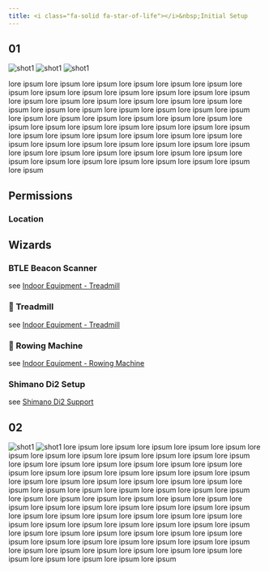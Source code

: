 ```yaml
---
title: <i class="fa-solid fa-star-of-life"></i>&nbsp;Initial Setup
---
```

## 01
<span class="shot">![shot1](/assets/img/gpsl/Screenshot_1642147035_50.png)</span>
<span class="shot">![shot1](/assets/img/gpsl/Screenshot_1642147060_50.png)</span>
<span class="shot">![shot1](/assets/img/gpsl/Screenshot_1642147087_50.png)</span>

lore ipsum lore ipsum lore ipsum lore ipsum lore ipsum lore ipsum lore ipsum lore ipsum lore ipsum lore ipsum lore ipsum
lore ipsum lore ipsum lore ipsum lore ipsum lore ipsum lore ipsum lore ipsum lore ipsum lore ipsum lore ipsum lore ipsum
lore ipsum lore ipsum lore ipsum lore ipsum lore ipsum lore ipsum lore ipsum lore ipsum lore ipsum lore ipsum lore ipsum
lore ipsum lore ipsum lore ipsum lore ipsum lore ipsum lore ipsum lore ipsum lore ipsum lore ipsum lore ipsum lore ipsum
lore ipsum lore ipsum lore ipsum lore ipsum lore ipsum lore ipsum lore ipsum lore ipsum lore ipsum lore ipsum lore ipsum
lore ipsum lore ipsum lore ipsum lore ipsum lore ipsum lore ipsum lore ipsum lore ipsum lore ipsum lore ipsum lore ipsum

## Permissions
### Location

## Wizards
### <i class="fa-brands fa-bluetooth"></i> BTLE Beacon Scanner <i class="fa-solid fa-shield-virus"></i>
see [Indoor Equipment - Treadmill](../7100-indoor/#-treadmill)

### 🏃 Treadmill
see [Indoor Equipment - Treadmill](../7100-indoor/#-treadmill)

### 🚣 Rowing Machine
see [Indoor Equipment - Rowing Machine](../7100-indoor/#-rowing-machine)

### <i class="fa-solid fa-gears"></i> Shimano Di2 Setup
see [Shimano Di2 Support](../7200-di2/)
## 02
<span class="shot">![shot1](/assets/img/gpsl/Screenshot_1642148288_50.png)</span>
<span class="shot">![shot1](/assets/img/gpsl/Screenshot_1642148295_50.png)</span>
lore ipsum lore ipsum lore ipsum lore ipsum lore ipsum lore ipsum lore ipsum lore ipsum lore ipsum lore ipsum lore ipsum
lore ipsum lore ipsum lore ipsum lore ipsum lore ipsum lore ipsum lore ipsum lore ipsum lore ipsum lore ipsum lore ipsum
lore ipsum lore ipsum lore ipsum lore ipsum lore ipsum lore ipsum lore ipsum lore ipsum lore ipsum lore ipsum lore ipsum
lore ipsum lore ipsum lore ipsum lore ipsum lore ipsum lore ipsum lore ipsum lore ipsum lore ipsum lore ipsum lore ipsum
lore ipsum lore ipsum lore ipsum lore ipsum lore ipsum lore ipsum lore ipsum lore ipsum lore ipsum lore ipsum lore ipsum
lore ipsum lore ipsum lore ipsum lore ipsum lore ipsum lore ipsum lore ipsum lore ipsum lore ipsum lore ipsum lore ipsum
lore ipsum lore ipsum lore ipsum lore ipsum lore ipsum lore ipsum lore ipsum lore ipsum lore ipsum lore ipsum lore ipsum
lore ipsum lore ipsum lore ipsum lore ipsum lore ipsum lore ipsum lore ipsum lore ipsum lore ipsum lore ipsum lore ipsum